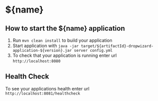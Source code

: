 # ${name}

How to start the ${name} application
---

1. Run `mvn clean install` to build your application
1. Start application with `java -jar target/${artifactId}-dropwizard-application-${version}.jar server config.yml`
1. To check that your application is running enter url `http://localhost:8080`

Health Check
---

To see your applications health enter url `http://localhost:8081/healthcheck`
